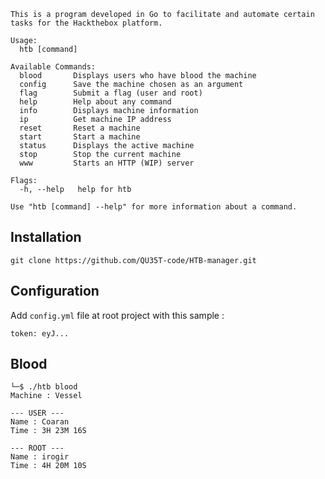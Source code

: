 ```
This is a program developed in Go to facilitate and automate certain tasks for the Hackthebox platform.

Usage:
  htb [command]

Available Commands:
  blood       Displays users who have blood the machine
  config      Save the machine chosen as an argument
  flag        Submit a flag (user and root)
  help        Help about any command
  info        Displays machine information
  ip          Get machine IP address
  reset       Reset a machine
  start       Start a machine
  status      Displays the active machine
  stop        Stop the current machine
  www         Starts an HTTP (WIP) server

Flags:
  -h, --help   help for htb

Use "htb [command] --help" for more information about a command.
```

## Installation

`git clone https://github.com/QU35T-code/HTB-manager.git`

## Configuration

Add `config.yml` file at root project with this sample :

```
token: eyJ...
```

## Blood

```
└─$ ./htb blood        
Machine : Vessel

--- USER ---
Name : Coaran
Time : 3H 23M 16S

--- ROOT ---
Name : irogir
Time : 4H 20M 10S
```